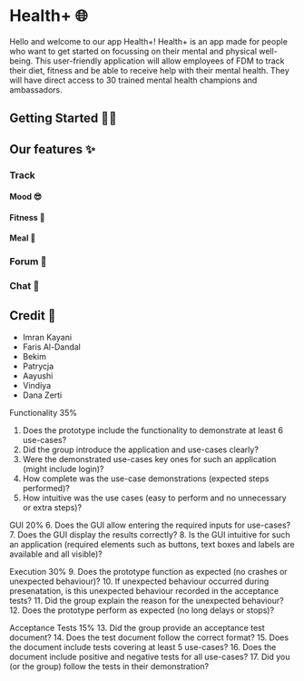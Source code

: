 # Health+ :globe_with_meridians:
Hello and welcome to our app Health+!
Health+ is an app made for people who want to get started on focussing on their mental and physical well-being. This user-friendly application will allow employees of FDM to track their diet, fitness and be able to receive help with their mental health. They will have direct access to 30 trained mental health champions and ambassadors.

## Getting Started :technologist:

## Our features :sparkles:
### Track

#### Mood :sunglasses:

#### Fitness :bicyclist:

#### Meal :apple:

### Forum :speech_balloon:

### Chat :thought_balloon:

###

## Credit :test_tube:
* Imran Kayani
* Faris Al-Dandal
* Bekim
* Patrycja 
* Aayushi
* Vindiya
* Dana Zerti

Functionality 35%
1. Does the prototype include the functionality to demonstrate at least 6 use-cases?
2. Did the group introduce the application and use-cases clearly?
3. Were the demonstrated use-cases key ones for such an application (might include login)?
4. How complete was the use-case demonstrations (expected steps performed)?
5. How intuitive was the use cases (easy to perform and no unnecessary or extra steps)?

GUI 20%
6. Does the GUI allow entering the required inputs for use-cases?
7. Does the GUI display the results correctly?
8. Is the GUI intuitive for such an application (required elements such as buttons, text boxes
and labels are available and all visible)?

Execution 30%
9. Does the prototype function as expected (no crashes or unexpected behaviour)?
10. If unexpected behaviour occurred during presenatation, is this unexpected behaviour
recorded in the acceptance tests?
11. Did the group explain the reason for the unexpected behaviour?
12. Does the prototype perform as expected (no long delays or stops)?

Acceptance Tests 15%
13. Did the group provide an acceptance test document?
14. Does the test document follow the correct format?
15. Does the document include tests covering at least 5 use-cases?
16. Does the document include positive and negative tests for all use-cases?
17. Did you (or the group) follow the tests in their demonstration?
